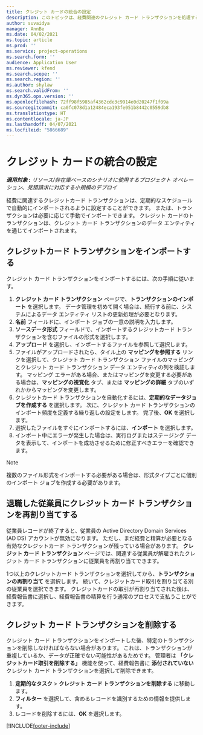 ```yaml
---
title: クレジット カードの統合の設定
description: このトピックは、経費関連のクレジット カード トランザクションを処理する方法を説明しています。
author: suvaidya
manager: AnnBe
ms.date: 04/02/2021
ms.topic: article
ms.prod: ''
ms.service: project-operations
ms.search.form: ''
audience: Application User
ms.reviewer: kfend
ms.search.scope: ''
ms.search.region: ''
ms.author: shylaw
ms.search.validFrom: ''
ms.dyn365.ops.version: ''
ms.openlocfilehash: 72ff98f5985af4362cde3c9914e0d20247f1f09a
ms.sourcegitcommit: ca0fc078d1a12484eca193fe051b8442c0559db8
ms.translationtype: HT
ms.contentlocale: ja-JP
ms.lasthandoff: 04/07/2021
ms.locfileid: "5866689"
---
```

# <a name="set-up-credit-card-integration"></a>クレジット カードの統合の設定

_**適用対象 :** リソース/非在庫ベースのシナリオに使用するプロジェクト オペレーション、見積請求に対応する小規模のデプロイ_

経費に関連するクレジットカード トランザクションは、定期的なスケジュールで自動的にインポートされるように設定することができます。 または、トランザクションは必要に応じて手動でインポートできます。 クレジット カードのトランザクションは、クレジット カード トランザクションのデータ エンティティを通じてインポートされます。

## <a name="import-credit-card-transactions"></a>クレジットカード トランザクションをインポートする

クレジット カード トランザクションをインポートするには、次の手順に従います。

1. **クレジット カード トランザクション** ページで、**トランザクションのインポート** を選択します。 データ管理を初めて開く場合は、続行する前に、システムによるデータ エンティティ リストの更新処理が必要となります。
2. **名前** フィールドに、インポート ジョブの一意の説明を入力します。
3. **ソースデータ形式** フィールドで、インポートするクレジットカード トランザクションを含むファイルの形式を選択します。
4. **アップロード** を選択し、インポートするファイルを参照して選択します。
5. ファイルがアップロードされたら、タイル上の **マッピングを参照する** リンクを選択して、クレジット カード トランザクション ファイルのマッピングとクレジット カード トランザクション データ エンティティの列を検証します。 マッピング エラーがある場合、またはマッピングを変更する必要がある場合は、**マッピングの視覚化** タブ、または **マッピングの詳細** タブのいずれかからマッピングを変更します。
6. クレジットカード トランザクションを自動化するには、**定期的なデータジョブを作成する** を選択します。 次に、クレジット カード トランザクションのインポート頻度を定義する繰り返しの設定をします。 完了後、**OK** を選択します。
7. 選択したファイルをすぐにインポートするには、**インポート** を選択します。
8. インポート中にエラーが発生した場合は、実行ログまたはステージング データを表示して、インポートを成功させるために修正すべきエラーを確認できます。

> [!NOTE]
> 複数のファイル形式をインポートする必要がある場合は、形式タイプごとに個別のインポート ジョブを作成する必要があります。

## <a name="reassign-the-credit-card-transactions-for-terminated-employees"></a>退職した従業員にクレジット カード トランザクションを再割り当てする

従業員レコードが終了すると、従業員の Active Directory Domain Services (AD DS) アカウントが無効になります。 ただし、まだ経費と精算が必要となる有効なクレジットカード トランザクションが残っている場合があります。 **クレジット カード トランザクション** ページでは、関連する従業員が解雇されたクレジット カード トランザクションに従業員を再割り当てできます。

1つ以上のクレジットカード トランザクションを選択してから、**トランザクションの再割り当て** を選択します。 続いて、クレジットカード取引を割り当てる別の従業員を選択できます。 クレジットカードの取引が再割り当てされた後は、経費報告書に選択し、経費報告書の精算を行う通常のプロセスで支払うことができます。

## <a name="delete-credit-card-transactions"></a>クレジット カード トランザクションを削除する 

クレジット カード トランザクションをインポートした後、特定のトランザクションを削除しなければならない場合があります。 これは、トランザクションが重複しているか、データが正確でない可能性があるためです。 管理者は **「クレジットカード取引を削除する」** 機能を使って、経費報告書に **添付されていない** クレジット カード トランザクションを選択して削除できます。 

1. **定期的なタスク** > **クレジット カード トランザクションを削除する** に移動します。
2. **フィルター** を選択して、含めるレコードを識別するための情報を提供します。
3. レコードを削除するには、**OK** を選択します。 

[!INCLUDE[footer-include](../includes/footer-banner.md)]
